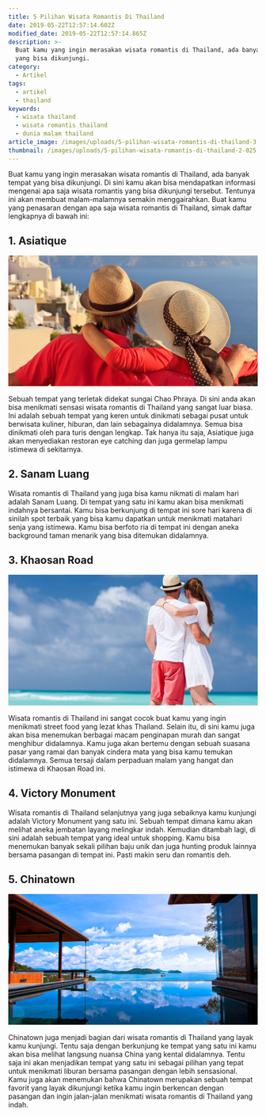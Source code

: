 ```yaml
---
title: 5 Pilihan Wisata Romantis Di Thailand
date: 2019-05-22T12:57:14.602Z
modified_date: 2019-05-22T12:57:14.865Z
description: >-
  Buat kamu yang ingin merasakan wisata romantis di Thailand, ada banyak tempat
  yang bisa dikunjungi.
category:
  - Artikel
tags:
  - artikel
  - thailand
keywords:
  - wisata thailand
  - wisata romantis thailand
  - dunia malam thailand
article_image: /images/uploads/5-pilihan-wisata-romantis-di-thailand-3.jpg
thumbnail: /images/uploads/5-pilihan-wisata-romantis-di-thailand-2-025.jpg
---
```

Buat kamu yang ingin merasakan wisata romantis di Thailand, ada banyak tempat yang bisa dikunjungi. Di sini kamu akan bisa mendapatkan informasi mengenai apa saja wisata romantis yang bisa dikunjungi tersebut. Tentunya ini akan membuat malam-malamnya semakin menggairahkan. Buat kamu yang penasaran dengan apa saja wisata romantis di Thailand, simak daftar lengkapnya di bawah ini:



## 1. Asiatique

![5 Pilihan Wisata Romantis Di Thailand](/images/uploads/5-pilihan-wisata-romantis-di-thailand-3.jpg)

Sebuah tempat yang terletak didekat sungai Chao Phraya. Di sini anda akan bisa menikmati sensasi wisata romantis di Thailand yang sangat luar biasa. Ini adalah sebuah tempat yang keren untuk dinikmati sebagai pusat untuk berwisata kuliner, hiburan, dan lain sebagainya didalamnya. Semua bisa dinikmati oleh para turis dengan lengkap. Tak hanya itu saja, Asiatique juga akan menyediakan restoran eye catching dan juga germelap lampu istimewa di sekitarnya.



## 2. Sanam Luang

Wisata romantis di Thailand yang juga bisa kamu nikmati di malam hari adalah Sanam Luang. Di tempat yang satu ini kamu akan bisa menikmati indahnya bersantai. Kamu bisa berkunjung di tempat ini sore hari karena di sinilah spot terbaik yang bisa kamu dapatkan untuk menikmati matahari senja yang istimewa. Kamu bisa berfoto ria di tempat ini dengan aneka background taman menarik yang bisa ditemukan didalamnya.



## 3. Khaosan Road

![5 Pilihan Wisata Romantis Di Thailand](/images/uploads/5-pilihan-wisata-romantis-di-thailand-2.jpg)

Wisata romantis di Thailand ini sangat cocok buat kamu yang ingin menikmati street food yang lezat khas Thailand. Selain itu, di sini kamu juga akan bisa menemukan berbagai macam penginapan murah dan sangat menghibur didalamnya. Kamu juga akan bertemu dengan sebuah suasana pasar yang ramai dan banyak cindera mata yang bisa kamu temukan didalamnya. Semua tersaji dalam perpaduan malam yang hangat dan istimewa di Khaosan Road ini.



## 4. Victory Monument

Wisata romantis di Thailand selanjutnya yang juga sebaiknya kamu kunjungi adalah Victory Monument yang satu ini. Sebuah tempat dimana kamu akan melihat aneka jembatan layang melingkar indah. Kemudian ditambah lagi, di sini adalah sebuah tempat yang ideal untuk shopping. Kamu bisa menemukan banyak sekali pilihan baju unik dan juga hunting produk lainnya bersama pasangan di tempat ini. Pasti makin seru dan romantis deh.



## 5. Chinatown

![5 Pilihan Wisata Romantis Di Thailand](/images/uploads/5-pilihan-wisata-romantis-di-thailand-1.jpg)

Chinatown juga menjadi bagian dari wisata romantis di Thailand yang layak kamu kunjungi. Tentu saja dengan berkunjung ke tempat yang satu ini kamu akan bisa melihat langsung nuansa China yang kental didalamnya. Tentu saja ini akan menjadikan tempat yang satu ini sebagai pilihan yang tepat untuk menikmati liburan bersama pasangan dengan lebih sensasional. Kamu juga akan menemukan bahwa Chinatown merupakan sebuah tempat favorit yang layak dikunjungi ketika kamu ingin berkencan dengan pasangan dan ingin jalan-jalan menikmati wisata romantis di Thailand yang indah.
